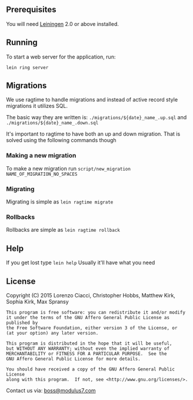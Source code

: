 ## Prerequisites

You will need [Leiningen][1] 2.0 or above installed.

[1]: https://github.com/technomancy/leiningen

## Running

To start a web server for the application, run:

    lein ring server

## Migrations

We use ragtime to handle migrations and instead of active record style migrations it utilizes SQL.

The basic way they are written is: `./migrations/${date}_name_.up.sql` and `./migrations/${date}_name_.down.sql`

It's important to ragtime to have both an up and down migration. That is solved using the following commands though

### Making a new migration

To make a new migration run `script/new_migration NAME_OF_MIGRATION_NO_SPACES`

### Migrating

Migrating is simple as `lein ragtime migrate`

### Rollbacks

Rollbacks are simple as `lein ragtime rollback`

## Help

If you get lost type `lein help` Usually it'll have what you need

## License

Copyright (C) 2015 Lorenzo Ciacci, Christopher Hobbs, Matthew Kirk, Sophia Kirk, Max Spransy

    This program is free software: you can redistribute it and/or modify
    it under the terms of the GNU Affero General Public License as published by
    the Free Software Foundation, either version 3 of the License, or
    (at your option) any later version.

    This program is distributed in the hope that it will be useful,
    but WITHOUT ANY WARRANTY; without even the implied warranty of
    MERCHANTABILITY or FITNESS FOR A PARTICULAR PURPOSE.  See the
    GNU Affero General Public License for more details.

    You should have received a copy of the GNU Affero General Public License
    along with this program.  If not, see <http://www.gnu.org/licenses/>.

Contact us via: boss@modulus7.com
